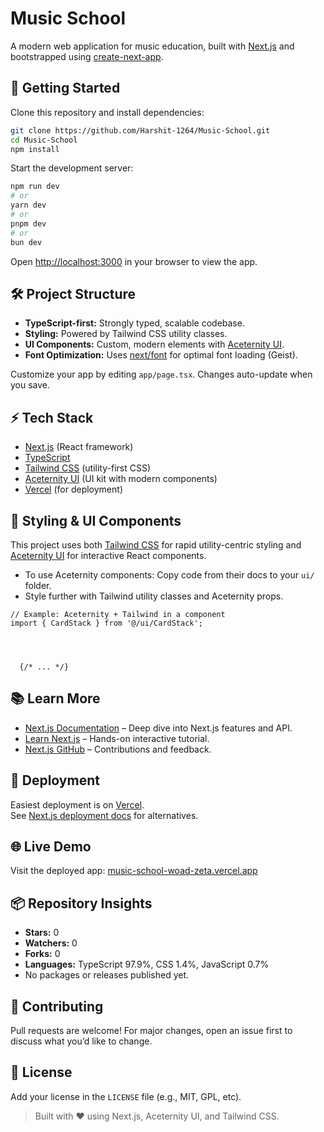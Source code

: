 # Music School

A modern web application for music education, built with [Next.js](https://nextjs.org/) and bootstrapped using [create-next-app](https://nextjs.org/docs/app/api-reference/cli/create-next-app).

## 🚀 Getting Started

Clone this repository and install dependencies:

```bash
git clone https://github.com/Harshit-1264/Music-School.git
cd Music-School
npm install
```

Start the development server:

```bash
npm run dev
# or
yarn dev
# or
pnpm dev
# or
bun dev
```

Open [http://localhost:3000](http://localhost:3000) in your browser to view the app.

## 🛠️ Project Structure

- **TypeScript-first:** Strongly typed, scalable codebase.
- **Styling:** Powered by Tailwind CSS utility classes.
- **UI Components:** Custom, modern elements with [Aceternity UI](https://ui.aceternity.com/).
- **Font Optimization:** Uses [next/font](https://nextjs.org/docs/app/building-your-application/optimizing/fonts) for optimal font loading (Geist).

Customize your app by editing `app/page.tsx`. Changes auto-update when you save.

## ⚡ Tech Stack

- [Next.js](https://nextjs.org/) (React framework)
- [TypeScript](https://www.typescriptlang.org/)
- [Tailwind CSS](https://tailwindcss.com/) (utility-first CSS)
- [Aceternity UI](https://ui.aceternity.com/) (UI kit with modern components)
- [Vercel](https://vercel.com/) (for deployment)

## 🎨 Styling & UI Components

This project uses both [Tailwind CSS](https://tailwindcss.com/) for rapid utility-centric styling and [Aceternity UI](https://ui.aceternity.com/) for interactive React components.

- To use Aceternity components: Copy code from their docs to your `ui/` folder.
- Style further with Tailwind utility classes and Aceternity props.

```tsx
// Example: Aceternity + Tailwind in a component
import { CardStack } from '@/ui/CardStack';




  {/* ... */}

```

## 📚 Learn More

- [Next.js Documentation](https://nextjs.org/docs) – Deep dive into Next.js features and API.
- [Learn Next.js](https://nextjs.org/learn) – Hands-on interactive tutorial.
- [Next.js GitHub](https://github.com/vercel/next.js) – Contributions and feedback.

## 🚀 Deployment

Easiest deployment is on [Vercel](https://vercel.com/new?utm_medium=default-template&filter=next.js&utm_source=create-next-app&utm_campaign=create-next-app-readme).  
See [Next.js deployment docs](https://nextjs.org/docs/app/building-your-application/deploying) for alternatives.

## 🌐 Live Demo

Visit the deployed app: [music-school-woad-zeta.vercel.app](https://music-school-woad-zeta.vercel.app/)

## 📦 Repository Insights

- **Stars:** 0
- **Watchers:** 0
- **Forks:** 0
- **Languages:** TypeScript 97.9%, CSS 1.4%, JavaScript 0.7%
- No packages or releases published yet.

## 🤝 Contributing

Pull requests are welcome! For major changes, open an issue first to discuss what you’d like to change.

## 📄 License

Add your license in the `LICENSE` file (e.g., MIT, GPL, etc).

> Built with ❤️ using Next.js, Aceternity UI, and Tailwind CSS.
